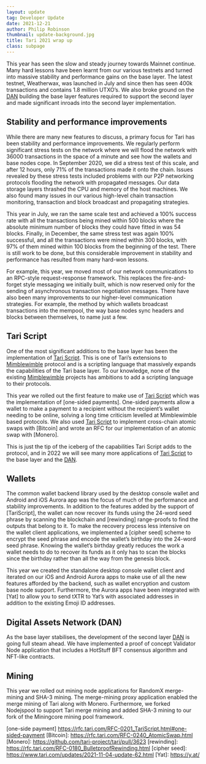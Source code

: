```yaml
---
layout: update
tag: Developer Update
date: 2021-12-21
author: Philip Robinson
thumbnail: update-background.jpg
title: Tari 2021 wrap up
class: subpage
---
```


This year has seen the slow and steady journey towards Mainnet continue. Many hard lessons have been learnt from our various 
testnets and turned into massive stability and performance gains on the base layer. The latest testnet, Weatherwax, was 
launched in July and since then has seen 400k transactions and contains 1.8 million UTXO’s. We also broke ground on the [DAN] 
building the base layer features required to support the second layer and made significant inroads into the second layer 
implementation.

## Stability and performance improvements

While there are many new features to discuss, a primary focus for Tari has been stability and performance improvements. 
We regularly perform significant stress tests on the network where we will flood the network with 36000 transactions in 
the space of a minute and see how the wallets and base nodes cope. In September 2020, we did a stress test of this scale, 
and after 12 hours, only 71% of the transactions made it onto the chain. Issues revealed by these stress tests included 
problems with our P2P networking protocols flooding the network with propagated messages. Our data storage layers thrashed 
the CPU and memory of the host machines. We also found many issues in our various high-level chain transaction monitoring, 
transaction and block broadcast and propagating strategies.

This year in July, we ran the same scale test and achieved a 100% success rate with all the transactions being mined within 
500 blocks where the absolute minimum number of blocks they could have fitted in was 54 blocks. Finally, in December, the 
same stress test was again 100% successful, and all the transactions were mined within 300 blocks, with 97% of them mined 
within 100 blocks from the beginning of the test. There is still work to be done, but this considerable improvement in 
stability and performance has resulted from many hard-won lessons.

For example, this year, we moved most of our network communications to an RPC-style request-response framework. This 
replaces the fire-and-forget style messaging we initially built, which is now reserved only for the sending of asynchronous 
transaction negotiation messages. There have also been many improvements to our higher-level communication strategies. 
For example, the method by which wallets broadcast transactions into the mempool, the way base nodes sync headers and blocks 
between themselves, to name just a few.

## Tari Script
One of the most significant additions to the base layer has been the implementation of [Tari Script]. This is one of Tari’s 
extensions to [Mimblewimble] protocol and is a scripting language that massively expands the capabilities of the Tari 
base layer. To our knowledge, none of the existing [Mimblewimble] projects has ambitions to add a scripting language to 
their protocols.

This year we rolled out the first feature to make use of [Tari Script] which was the implementation of [one-sided payments]. 
One-sided payments allow a wallet to make a payment to a recipient without the recipient’s wallet needing to be online, 
solving a long time criticism levelled at Mimblewimble based protocols. We also used [Tari Script] to implement cross-chain 
atomic swaps with [Bitcoin] and wrote an RFC for our implementation of an atomic swap with [Monero].

This is just the tip of the iceberg of the capabilities Tari Script adds to the protocol, and in 2022 we will see many 
more applications of [Tari Script] to the base layer and the [DAN].


## Wallets

The common wallet backend library used by the desktop console wallet and Android and iOS Aurora app was the focus of much 
of the performance and stability improvements. In addition to the features added by the support of [TariScript], the 
wallet can now recover its funds using the 24-word seed phrase by scanning the blockchain and [rewinding] range-proofs 
to find the outputs that belong to it. To make the recovery process less intensive on the wallet client applications, we 
implemented a [cipher seed] scheme to encrypt the seed phrase and encode the wallet’s birthday into the 24-word seed 
phrase. Knowing the wallet’s birthday greatly reduces the work a wallet needs to do to recover its funds as it only has 
to scan the blocks since the birthday rather than all the way from the genesis block.

This year we created the standalone desktop console wallet client and iterated on our iOS and Android Aurora apps to make 
use of all the new features afforded by the backend, such as wallet encryption and custom base node support. Furthermore, 
the Aurora apps have been integrated with [Yat] to allow you to send tXTR to Yat’s with associated addresses in addition 
to the existing Emoji ID addresses.

## Digital Assets Network (DAN)
As the base layer stabilises, the development of the second layer [DAN] is going full steam ahead. We have implemented a 
proof of concept Validator Node application that includes a HotStuff BFT consensus algorithm and NFT-like contracts.

## Mining

This year we rolled out mining node applications for RandomX merge-mining and SHA-3 mining. The merge-mining proxy 
application enabled the merge mining of Tari along with Monero. Furthermore, we forked Nodejspool to support Tari merge 
mining and added SHA-3 mining to our fork of the Miningcore mining pool framework.

[DAN]: https://rfc.tari.com/RFC-0300_DAN.html
[Tari Script]: https://rfc.tari.com/RFC-0201_TariScript.html
[Mimblewimble]: https://tlu.tarilabs.com/protocols/mimblewimble-transactions-explained
[one-side payment] https://rfc.tari.com/RFC-0201_TariScript.html#one-sided-payment
[Bitcoin]: https://rfc.tari.com/RFC-0240_AtomicSwap.html
[Monero]: https://github.com/tari-project/tari/pull/3623
[rewinding]: https://rfc.tari.com/RFC-0180_BulletproofRewinding.html
[cipher seed]: https://www.tari.com/updates/2021-11-04-update-62.html
[Yat]: https://y.at/
